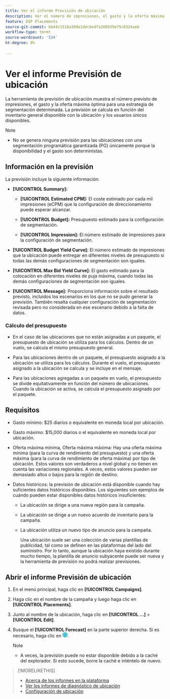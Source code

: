 ```yaml
---
title: Ver el informe Previsión de ubicación
description: Ver el número de impresiones, el gasto y la oferta máxima óptima prevista para una estrategia de segmentación determinada para una ubicación.
feature: DSP Placements
source-git-commit: bb44c1518a389a1decbedfa260939e75c8324aeb
workflow-type: tm+mt
source-wordcount: '534'
ht-degree: 0%

---
```


# Ver el informe Previsión de ubicación

<!-- Does this really belong in the Campaign Management > Reports section or in the Placements section? -->

La herramienta de previsión de ubicación muestra el número previsto de impresiones, el gasto y la oferta máxima óptima para una estrategia de segmentación determinada. La previsión se calcula en función del inventario general disponible con la ubicación y los usuarios únicos disponibles.

>[!NOTE]
>
>* No se genera ninguna previsión para las ubicaciones con una segmentación programática garantizada (PG) únicamente porque la disponibilidad y el gasto son deterministas.

## Información en la previsión

La previsión incluye la siguiente información:

* **[!UICONTROL Summary]:**

   * **[!UICONTROL Estimated CPM]:** El coste estimado por cada mil impresiones (eCPM) que la configuración de direccionamiento puede esperar alcanzar.

   * **[!UICONTROL Budget]:** Presupuesto estimado para la configuración de segmentación.

   * **[!UICONTROL Impression]:** El número estimado de impresiones para la configuración de segmentación.

* **[!UICONTROL Budget Yield Curve]:** El número estimado de impresiones que la ubicación puede entregar en diferentes niveles de presupuesto si todas las demás configuraciones de segmentación son iguales.

* **[!UICONTROL Max Bid Yield Curve]:** El gasto estimado para la colocación en diferentes niveles de puja máxima, cuando todas las demás configuraciones de segmentación son iguales.

* **[!UICONTROL Message]:** Proporciona información sobre el resultado previsto, incluidos los escenarios en los que no se pudo generar la previsión. También resalta cualquier configuración de segmentación revisada pero no considerada en ese escenario debido a la falta de datos.

### Cálculo del presupuesto

* En el caso de las ubicaciones que no están asignadas a un paquete, el presupuesto de ubicación se utiliza para los cálculos. Dentro de un vuelo, se calcula el mismo presupuesto general.

* Para las ubicaciones dentro de un paquete, el presupuesto asignado a la ubicación se utiliza para los cálculos. Durante el vuelo, el presupuesto asignado a la ubicación se calcula y se incluye en el mensaje.

* Para las ubicaciones agregadas a un paquete en vuelo, el presupuesto se divide equitativamente en función del número de ubicaciones. Cuando la ubicación se activa, se calcula el presupuesto asignado por el paquete.

## Requisitos

* Gasto mínimo: $25 diarios o equivalente en moneda local por ubicación.

* Gasto máximo: $15,000 diarios o el equivalente en moneda local por ubicación.

* Oferta máxima mínima, Oferta máxima máxima: Hay una oferta máxima mínima (para la curva de rendimiento del presupuesto) y una oferta máxima (para la curva de rendimiento de oferta máxima) por tipo de ubicación. Estos valores son verdaderos a nivel global y no tienen en cuenta las variaciones regionales. A veces, estos valores pueden ser demasiado altos o bajos para la región de destino.

* Datos históricos: la previsión de ubicación está disponible cuando hay suficientes datos históricos disponibles. Los siguientes son ejemplos de cuándo pueden estar disponibles datos históricos insuficientes:

   * La ubicación se dirige a una nueva región para la campaña.

   * La ubicación se dirige a un nuevo acuerdo de inventario para la campaña.

   * La ubicación utiliza un nuevo tipo de anuncio para la campaña.

     Una ubicación suele ser una colección de varias plantillas de publicidad, tal como se definen en las plataformas del lado del suministro. Por lo tanto, aunque la ubicación haya existido durante mucho tiempo, la plantilla de anuncio subyacente puede ser nueva y la herramienta de previsión no podrá realizar previsiones.

## Abrir el informe Previsión de ubicación

1. En el menú principal, haga clic en **[!UICONTROL Campaigns]**.

1. Haga clic en el nombre de la campaña y luego haga clic en **[!UICONTROL Placements]**.

1. Junto al nombre de la ubicación, haga clic en  **[!UICONTROL ...]** > **[!UICONTROL Edit]**.

1. Busque el **[!UICONTROL Forecast]** en la parte superior derecha. Si es necesario, haga clic en ![Pronóstico](/help/dsp/assets/placement-forecast.png).

   >[!NOTE]
   >
   >* A veces, la previsión puede no estar disponible debido a la caché del explorador. Si esto sucede, borre la caché e inténtelo de nuevo.

>[!MORELIKETHIS]
>
>* [Acerca de los informes en la plataforma](campaign-reports-about.md)
>* [Ver los informes de diagnóstico de ubicación](/help/dsp/campaign-management/reports/placement-diagnostics.md)
>* [Configuración de ubicación](/help/dsp/campaign-management/placements/placement-settings.md)
